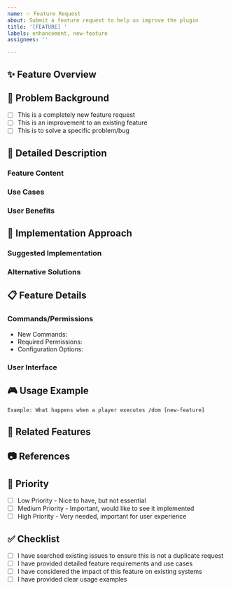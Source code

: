 ```yaml
---
name: ✨ Feature Request
about: Submit a feature request to help us improve the plugin
title: '[FEATURE] '
labels: enhancement, new-feature
assignees: ''

---
```


## ✨ Feature Overview
<!-- Please provide a brief description of the new feature you'd like to see -->

## 🎯 Problem Background
<!-- Is this feature request related to an existing problem? Please describe the current issues or limitations -->

- [ ] This is a completely new feature request
- [ ] This is an improvement to an existing feature
- [ ] This is to solve a specific problem/bug

## 📝 Detailed Description
<!-- Please provide a detailed description of the new feature and how it should work -->

### Feature Content
<!-- Describe in detail what this feature should do -->

### Use Cases
<!-- Describe when this feature would be used and what problems it solves -->

### User Benefits
<!-- Explain what benefits this feature would bring to users -->

## 🔧 Implementation Approach
<!-- If you have ideas, please describe how this feature could be implemented -->

### Suggested Implementation
<!-- How do you think this feature should be implemented? -->

### Alternative Solutions
<!-- Are there other ways to implement this? -->

## 📋 Feature Details

### Commands/Permissions
<!-- If new commands or permissions are involved, please list them -->
- New Commands: 
- Required Permissions: 
- Configuration Options: 

### User Interface
<!-- If GUI or menus are involved, please describe -->

## 🎮 Usage Example
<!-- Please provide a specific usage example showing how the feature would work -->

```
Example: What happens when a player executes /dom [new-feature]
```

## 🔗 Related Features
<!-- Is this feature related to existing functionality? Would it affect other features? -->

## 📷 References
<!-- If you have references to other plugins, mods, or ideas, please provide links or screenshots -->

## 🚀 Priority
<!-- How important do you think this feature is? -->

- [ ] Low Priority - Nice to have, but not essential
- [ ] Medium Priority - Important, would like to see it implemented
- [ ] High Priority - Very needed, important for user experience

## ✅ Checklist
<!-- Please check the following items before submitting -->

- [ ] I have searched existing issues to ensure this is not a duplicate request
- [ ] I have provided detailed feature requirements and use cases
- [ ] I have considered the impact of this feature on existing systems
- [ ] I have provided clear usage examples

